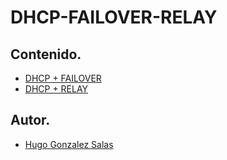 # DHCP-FAILOVER-RELAY
## Contenido.
- [DHCP + FAILOVER](contenidos/dhcp.md)
- [DHCP + RELAY](cotenidos/relay.md)

## Autor.
- [Hugo Gonzalez Salas](https://github.com/HugoGonzalezSalas)
